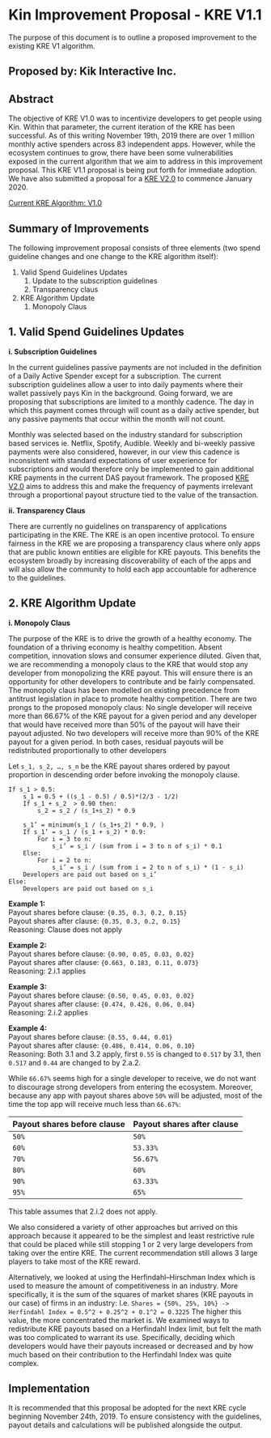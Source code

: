 # Kin Improvement Proposal - KRE V1.1
The purpose of this document is to outline a proposed improvement to the existing KRE V1 algorithm. 

## Proposed by: Kik Interactive Inc. 

## Abstract
The objective of KRE V1.0 was to incentivize developers to get people using Kin. Within that parameter, the current iteration of the KRE has been successful. As of this writing November 19th, 2019 there are over 1 million monthly active spenders across 83 independent apps. However, while the ecosystem continues to grow, there have been some vulnerabilities exposed in the current algorithm that we aim to address in this improvement proposal. This KRE V1.1 proposal is being put forth for immediate adoption. We have also submitted a proposal for a [KRE V2.0](https://github.com/kinecosystem/rewards-engine/improvment-proposals/kik_kre_2_0.md) to commence January 2020.

[Current KRE Algorithm: V1.0](https://github.com/kinecosystem/rewards-engine/current-KRE.md)

## Summary of Improvements
The following improvement proposal consists of three elements (two spend guideline changes and one change to the KRE algorithm itself): 
1. Valid Spend Guidelines Updates
   1. Update to the subscription guidelines
   1. Transparency claus
1. KRE Algorithm Update
   1. Monopoly Claus

## 1. Valid Spend Guidelines Updates

**i. Subscription Guidelines**

In the current guidelines passive payments are not included in the definition of a Daily Active Spender except for a subscription. The current subscription guidelines allow a user to into daily payments where their wallet passively pays Kin in the background. Going forward, we are proposing that subscriptions are limited to a monthly cadence. The day in which this payment comes through will count as a daily active spender, but any passive payments that occur within the month will not count. 

Monthly was selected based on the industry standard for subscription based services ie. Netflix, Spotify, Audible. Weekly and bi-weekly passive payments were also considered, however, in our view this cadence is inconsistent with standard expectations of user experience for subscriptions and would therefore only be implemented to gain additional KRE payments in the current DAS payout framework. The proposed [KRE V2.0](https://github.com/kinecosystem/kin-rfcs/improvment-proposals/kik_kre_1_1.md) aims to address this and make the frequency of payments irrelevant through a proportional payout structure tied to the value of the transaction. 

**ii. Transparency Claus**

There are currently no guidelines on transparency of applications participating in the KRE. The KRE is an open incentive protocol. To ensure fairness in the KRE we are proposing a transparency claus where only apps that are public known entities are eligible for KRE payouts. This benefits the ecosystem broadly by increasing discoverability of each of the apps and will also allow the community to hold each app accountable for adherence to the guidelines.

## 2. KRE Algorithm Update

**i. Monopoly Claus**

The purpose of the KRE is to drive the growth of a healthy economy. The foundation of a thriving economy is healthy competition. Absent competition, innovation slows and consumer experience diluted. Given that, we are recommending a monopoly claus to the KRE that would stop any developer from monopolizing the KRE payout. This will ensure there is an opportunity for other developers to contribute and be fairly compensated. The monopoly claus has been modelled on existing precedence from antitrust legislation in place to promote healthy competition. There are two prongs to the proposed monopoly claus: 
No single developer will receive more than 66.67% of the KRE payout for a given period and any developer that would have received more than 50% of the payout will have their payout adjusted.
No two developers will receive more than 90% of the KRE payout for a given period.
In both cases, residual payouts will be redistributed proportionally to other developers

Let `s_1, s_2, …, s_n` be the KRE payout shares ordered by payout proportion in descending order before invoking the monopoly clause.
```If s_1 + s_2  > 0.90 or s_1 > 0.5:
If s_1 > 0.5:
	s_1 = 0.5 + ((s_1 - 0.5) / 0.5)*(2/3 - 1/2)
	If s_1 + s_2  > 0.90 then:
		s_2 = s_2 / (s_1+s_2) * 0.9

	s_1’ = minimum(s_1 / (s_1+s_2) * 0.9, )
	If s_1’ = s_1 / (s_1 + s_2) * 0.9:
		For i = 3 to n:
			s_i’ = s_i / (sum from i = 3 to n of s_i) * 0.1
	Else:
		For i = 2 to n:
			s_i’ = s_i / (sum from i = 2 to n of s_i) * (1 - s_i)
	Developers are paid out based on s_i’
Else:
	Developers are paid out based on s_i
 ```

**Example 1:**  
Payout shares before clause: `{0.35, 0.3, 0.2, 0.15}`  
Payout shares after clause: `{0.35, 0.3, 0.2, 0.15}`  
Reasoning: Clause does not apply

**Example 2:**  
Payout shares before clause: `{0.90, 0.05, 0.03, 0.02}`  
Payout shares after clause: `{0.663, 0.183, 0.11, 0.073}`  
Reasoning: 2.i.1 applies

**Example 3:**  
Payout shares before clause: `{0.50, 0.45, 0.03, 0.02}`  
Payout shares after clause: `{0.474, 0.426, 0.06, 0.04}`  
Reasoning: 2.i.2 applies

**Example 4:**  
Payout shares before clause: `{0.55, 0.44, 0.01}`  
Payout shares after clause: `{0.486, 0.414, 0.06, 0.10}`  
Reasoning: Both 3.1 and 3.2 apply, first `0.55` is changed to `0.517` by 3.1, then `0.517` and `0.44` are changed to by 2.a.2.

While `66.67%` seems high for a single developer to receive, we do not want to discourage strong developers from entering the ecosystem. Moreover, because any app with payout shares above `50%` will be adjusted, most of the time the top app will receive much less than `66.67%`:


Payout shares before clause | Payout shares after clause
--------------------------- | --------------------------
`50%` | `50%`
`60%` | `53.33%`
`70%` | `56.67%`
`80%` | `60%`
`90%` | `63.33%`
`95%` | `65%`

This table assumes that 2.i.2 does not apply.

We also considered a variety of other approaches but arrived on this approach because it appeared to be the simplest and least restrictive rule that could be placed while still stopping 1 or 2 very large developers from taking over the entire KRE. The current recommendation still allows 3 large players to take most of the KRE reward. 

Alternatively, we looked at using the Herfindahl–Hirschman Index which is used to measure the amount of competitiveness in an industry. More specifically, it is the sum of the squares of market shares (KRE payouts in our case) of firms in an industry:
I.e. `Shares = {50%, 25%, 10%} -> Herfindahl Index = 0.5^2 + 0.25^2 + 0.1^2 = 0.3225`
The higher this value, the more concentrated the market is. We examined ways to redistribute KRE payouts based on a Herfindahl Index limit, but felt the math was too complicated to warrant its use. Specifically, deciding which developers would have their payouts increased or decreased and by how much based on their contribution to the Herfindahl Index was quite complex.

## Implementation
It is recommended that this proposal be adopted for the next KRE cycle beginning November 24th, 2019. To ensure consistency with the guidelines, payout details and calculations will be published alongside the output.
